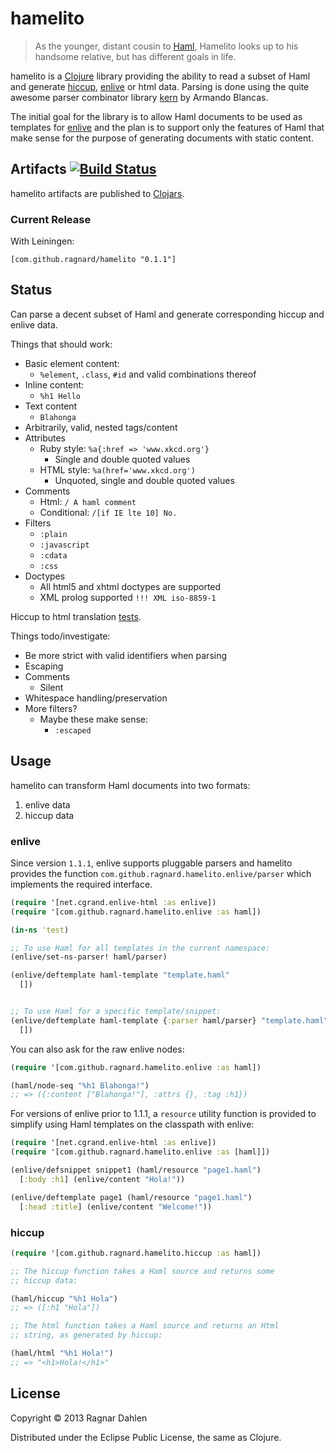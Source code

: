 # hamelito 

> As the younger, distant cousin to [Haml](http://haml.info/), Hamelito
> looks up to his handsome relative, but has different goals in life.

hamelito is a [Clojure](http://www.clojure.org) library providing the
ability to read a subset of Haml and generate [hiccup](https://github.com/weavejester/hiccup),
[enlive](http://github.com/cgrand/enlive) or html
data. Parsing is done using the quite awesome parser combinator
library [kern](https://github.com/blancas/kern/) by Armando Blancas.


The initial goal for the library is to allow Haml documents to be used
as templates for [enlive](http://github.com/cgrand/enlive) and the
plan is to support only the features of Haml that make sense for the
purpose of generating documents with static content.

## Artifacts [![Build Status](https://travis-ci.org/ragnard/hamelito.png?branch=master)](https://travis-ci.org/ragnard/hamelito)

hamelito artifacts are published to [Clojars](http://clojars.org).

### Current Release

With Leiningen:

```
[com.github.ragnard/hamelito "0.1.1"]
```


## Status

Can parse a decent subset of Haml and generate corresponding hiccup
and enlive data.

Things that should work:
- Basic element content:
  - `%element`, `.class`, `#id` and valid combinations thereof
- Inline content:
  - `%h1 Hello`
- Text content
  - `Blahonga`
- Arbitrarily, valid, nested tags/content
- Attributes
  - Ruby style: `%a{:href => 'www.xkcd.org'}`
    - Single and double quoted values
  - HTML style: `%a(href='www.xkcd.org')`
    - Unquoted, single and double quoted values
- Comments
  - Html: `/ A haml comment`
  - Conditional: `/[if IE lte 10] No.`
- Filters
  - `:plain`
  - `:javascript`
  - `:cdata`
  - `:css`
- Doctypes 
  - All html5 and xhtml doctypes are supported
  - XML prolog supported `!!! XML iso-8859-1`

Hiccup to html translation [tests](https://github.com/ragnard/hamelito/blob/master/test/hamelito/hiccup_test.clj).

Things todo/investigate:
- Be more strict with valid identifiers when parsing
- Escaping
- Comments
  - Silent
- Whitespace handling/preservation
- More filters?
  - Maybe these make sense:
    - `:escaped`

## Usage

hamelito can transform Haml documents into two formats:

1. enlive data
2. hiccup data

### enlive

Since version `1.1.1`, enlive supports pluggable parsers and hamelito
provides the function `com.github.ragnard.hamelito.enlive/parser` which 
implements the required interface.

```clojure
(require '[net.cgrand.enlive-html :as enlive])
(require '[com.github.ragnard.hamelito.enlive :as haml])

(in-ns 'test)

;; To use Haml for all templates in the current namespace:
(enlive/set-ns-parser! haml/parser)

(enlive/deftemplate haml-template "template.haml"
  [])


;; To use Haml for a specific template/snippet:
(enlive/deftemplate haml-template {:parser haml/parser} "template.haml"
  [])
```

You can also ask for the raw enlive nodes:

```clojure
(require '[com.github.ragnard.hamelito.enlive :as haml])

(haml/node-seq "%h1 Blahonga!")
;; => ({:content ["Blahonga!"], :attrs {}, :tag :h1})
```

For versions of enlive prior to 1.1.1, a `resource` utility 
function is provided to simplify using Haml templates on the 
classpath with enlive:

```clojure
(require '[net.cgrand.enlive-html :as enlive])
(require '[com.github.ragnard.hamelito.enlive :as [haml]])

(enlive/defsnippet snippet1 (haml/resource "page1.haml")
  [:body :h1] (enlive/content "Hola!"))

(enlive/deftemplate page1 (haml/resource "page1.haml")
  [:head :title] (enlive/content "Welcome!"))
```

### hiccup

```clojure
(require '[com.github.ragnard.hamelito.hiccup :as haml])

;; The hiccup function takes a Haml source and returns some 
;; hiccup data:

(haml/hiccup "%h1 Hola")
;; => ([:h1 "Hola"])

;; The html function takes a Haml source and returns an Html 
;; string, as generated by hiccup:

(haml/html "%h1 Hola!")
;; => "<h1>Hola!</h1>"
```

## License

Copyright © 2013 Ragnar Dahlen

Distributed under the Eclipse Public License, the same as Clojure.
